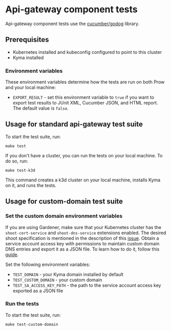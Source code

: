 # Api-gateway component tests

Api-gateway component tests use the [cucumber/godog](https://github.com/cucumber/godog) library.

## Prerequisites

- Kubernetes installed and kubeconfig configured to point to this cluster
- Kyma installed


### Environment variables

These environment variables determine how the tests are run on both Prow and your local machine:

- `EXPORT_RESULT` - set this environment variable to `true` if you want to export test results to JUnit XML, Cucumber JSON, and HTML report. The default value is `false`.

## Usage for standard api-gateway test suite

To start the test suite, run:

```
make test
```

If you don't have a cluster, you can run the tests on your local machine. To do so, run:

```
make test-k3d
```

This command creates a k3d cluster on your local machine, installs Kyma on it, and runs the tests.

## Usage for custom-domain test suite

### Set the custom domain environment variables

If you are using Gardener, make sure that your Kubernetes cluster has the `shoot-cert-service` and `shoot-dns-service` extensions enabled. The desired shoot specification is mentioned in the description of this [issue](https://github.com/kyma-project/control-plane/issues/875).
Obtain a service account access key with permissions to maintain custom domain DNS entries and export it as a JSON file. To learn how to do it, follow this [guide](https://cloud.google.com/iam/docs/keys-create-delete).

Set the following environment variables:
- `TEST_DOMAIN` - your Kyma domain installed by default
- `TEST_CUSTOM_DOMAIN` - your custom domain
- `TEST_SA_ACCESS_KEY_PATH` - the path to the service account access key exported as a JSON file

### Run the tests

To start the test suite, run:

```
make test-custom-domain
```
